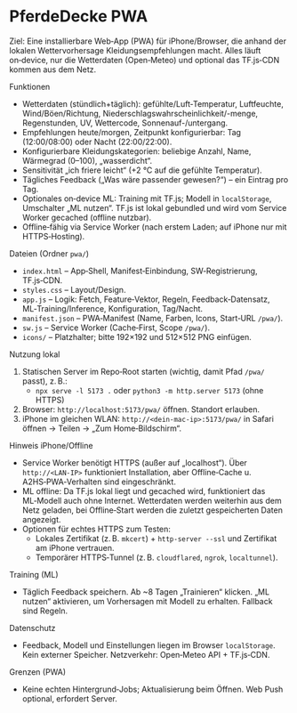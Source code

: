 # PferdeDecke PWA

Ziel: Eine installierbare Web‑App (PWA) für iPhone/Browser, die anhand der lokalen Wettervorhersage Kleidungsempfehlungen macht. Alles läuft on‑device, nur die Wetterdaten (Open‑Meteo) und optional das TF.js‑CDN kommen aus dem Netz.

Funktionen
- Wetterdaten (stündlich+täglich): gefühlte/Luft‑Temperatur, Luftfeuchte, Wind/Böen/Richtung, Niederschlagswahrscheinlichkeit/-menge, Regenstunden, UV, Wettercode, Sonnenauf-/untergang.
- Empfehlungen heute/morgen, Zeitpunkt konfigurierbar: Tag (12:00/08:00) oder Nacht (22:00/22:00).
- Konfigurierbare Kleidungskategorien: beliebige Anzahl, Name, Wärmegrad (0–100), „wasserdicht“.
- Sensitivität „ich friere leicht“ (+2 °C auf die gefühlte Temperatur).
- Tägliches Feedback („Was wäre passender gewesen?“) – ein Eintrag pro Tag.
- Optionales on‑device ML: Training mit TF.js; Modell in `localStorage`, Umschalter „ML nutzen“. TF.js ist lokal gebundled und wird vom Service Worker gecached (offline nutzbar).
- Offline‑fähig via Service Worker (nach erstem Laden; auf iPhone nur mit HTTPS‑Hosting).

Dateien (Ordner `pwa/`)
- `index.html` – App‑Shell, Manifest‑Einbindung, SW‑Registrierung, TF.js‑CDN.
- `styles.css` – Layout/Design.
- `app.js` – Logik: Fetch, Feature‑Vektor, Regeln, Feedback‑Datensatz, ML‑Training/Inference, Konfiguration, Tag/Nacht.
- `manifest.json` – PWA‑Manifest (Name, Farben, Icons, Start‑URL `/pwa/`).
- `sw.js` – Service Worker (Cache‑First, Scope `/pwa/`).
- `icons/` – Platzhalter; bitte 192×192 und 512×512 PNG einfügen.

Nutzung lokal
1) Statischen Server im Repo‑Root starten (wichtig, damit Pfad `/pwa/` passt), z. B.:
   - `npx serve -l 5173 .` oder `python3 -m http.server 5173` (ohne HTTPS)
2) Browser: `http://localhost:5173/pwa/` öffnen. Standort erlauben.
3) iPhone im gleichen WLAN: `http://<dein-mac-ip>:5173/pwa/` in Safari öffnen → Teilen → „Zum Home‑Bildschirm“.

Hinweis iPhone/Offline
- Service Worker benötigt HTTPS (außer auf „localhost“). Über `http://<LAN‑IP>` funktioniert Installation, aber Offline‑Cache u. A2HS‑PWA‑Verhalten sind eingeschränkt.
- ML offline: Da TF.js lokal liegt und gecached wird, funktioniert das ML‑Modell auch ohne Internet. Wetterdaten werden weiterhin aus dem Netz geladen, bei Offline‑Start werden die zuletzt gespeicherten Daten angezeigt.
- Optionen für echtes HTTPS zum Testen:
  - Lokales Zertifikat (z. B. `mkcert`) + `http-server --ssl` und Zertifikat am iPhone vertrauen.
  - Temporärer HTTPS‑Tunnel (z. B. `cloudflared`, `ngrok`, `localtunnel`).

Training (ML)
- Täglich Feedback speichern. Ab ~8 Tagen „Trainieren“ klicken. „ML nutzen“ aktivieren, um Vorhersagen mit Modell zu erhalten. Fallback sind Regeln.

Datenschutz
- Feedback, Modell und Einstellungen liegen im Browser `localStorage`. Kein externer Speicher. Netzverkehr: Open‑Meteo API + TF.js‑CDN.

Grenzen (PWA)
- Keine echten Hintergrund‑Jobs; Aktualisierung beim Öffnen. Web Push optional, erfordert Server.
